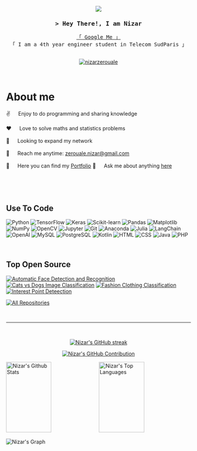 <!--
<h2 align="center">
  Welcome to Nizar World!
  <img src="https://media.giphy.com/media/hvRJCLFzcasrR4ia7z/giphy.gif" width="28">
</h2>
-->

<p align="center">
  <a href="https://github.com/nizarzerouale"><img src="https://readme-typing-svg.herokuapp.com/?lines=Learning%20Data%20Science;Engineering%20Student;5%2B%20years%20of%20coding%20experience;Always%20learning%20new%20things&center=true&width=380&height=45"></a>
</p>


<!-- Intro  -->
<h3 align="center">
        <samp>&gt; Hey There!, I am
                <b>Nizar</b>
        </samp>
</h3>


<p align="center"> 
  <samp>
    <a href="https://www.google.com/search?q=Nizar+Zerouale">「 Google Me 」</a>
    <br>
    「 I am a 4th year engineer student in Telecom SudParis 」
    <br>
    <br>
  </samp>
</p>

<p align="center">
 <a href="https://linkedin.com/in/nizar-zerouale" target="_blank">
  <img src="https://img.shields.io/badge/LinkedIn-0077B5?style=for-the-badge&logo=linkedin&logoColor=white" alt="nizarzerouale"/>
 </a>
</p>
<br />

<!-- About Section -->
 # About me
 
<p>
<!-- <img align="right" width="350" src="/assets/programmer.gif" alt="Coding gif" />  -->
  
 ✌️ &emsp; Enjoy to do programming and sharing knowledge <br/><br/>
 ❤️ &emsp; Love to solve maths and statistics problems <br/><br/>
 🤔 &emsp; Looking to expand my network <br/><br/>
 📧 &emsp; Reach me anytime: zerouale.nizar@gmail.com<br/><br/>
 🚀 &emsp; Here you can find my [Portfolio](https://www.datascienceportfol.io/nizar_zerouale)
 💬 &emsp; Ask me about anything [here](https://github.com/nizarzerouale/nizarzerouale/issues)

</p>

<br/>
<br/>
<br/>

## Use To Code

![Python](https://img.shields.io/badge/python-3670A0?style=for-the-badge&logo=python&logoColor=ffdd54)
![TensorFlow](https://img.shields.io/badge/TensorFlow-FF6F00?style=for-the-badge&labelColor=black&logo=tensorflow&logoColor=FF6F00)
![Keras](https://img.shields.io/badge/Keras-D00000?style=for-the-badge&labelColor=black&logo=keras&logoColor=D00000)
![Scikit-learn](https://img.shields.io/badge/scikit_learn-F7931E?style=for-the-badge&labelColor=black&logo=scikit-learn&logoColor=F7931E)
![Pandas](https://img.shields.io/badge/Pandas-150458?style=for-the-badge&labelColor=black&logo=pandas&logoColor=150458)
![Matplotlib](https://img.shields.io/badge/Matplotlib-%23ffffff.svg?style=for-the-badge&logo=Matplotlib&logoColor=black)
![NumPy](https://img.shields.io/badge/numpy-%23013243.svg?style=for-the-badge&logo=numpy&logoColor=white)
![OpenCV](https://img.shields.io/badge/opencv-%23white.svg?style=for-the-badge&logo=opencv&logoColor=white)
![Jupyter](https://img.shields.io/badge/Jupyter-F37626?style=for-the-badge&labelColor=black&logo=jupyter&logoColor=F37626)
![Git](https://img.shields.io/badge/Git-F05032?style=for-the-badge&labelColor=black&logo=git&logoColor=F05032)
![Anaconda](https://img.shields.io/badge/Anaconda-44A833?style=for-the-badge&labelColor=black&logo=anaconda&logoColor=44A833)
![Julia](https://img.shields.io/badge/Julia-9558B2?style=for-the-badge&labelColor=black&logo=julia&logoColor=9558B2)
![LangChain](https://img.shields.io/badge/LangChain-FF4B4B?style=for-the-badge&labelColor=black&logo=generic&logoColor=FF4B4B)
![OpenAI](https://img.shields.io/badge/OpenAI-000000?style=for-the-badge&labelColor=black&logo=openai&logoColor=white)
![MySQL](https://img.shields.io/badge/MySQL-4479A1?style=for-the-badge&labelColor=black&logo=mysql&logoColor=4479A1)
![PostgreSQL](https://img.shields.io/badge/PostgreSQL-336791?style=for-the-badge&labelColor=black&logo=postgresql&logoColor=336791)
![Kotlin](https://img.shields.io/badge/Kotlin-0095D5?style=for-the-badge&labelColor=black&logo=kotlin&logoColor=0095D5)
![HTML](https://img.shields.io/badge/HTML5-E34F26?style=for-the-badge&logo=html5&logoColor=white)
![CSS](https://img.shields.io/badge/CSS3-1572B6?style=for-the-badge&logo=css3&logoColor=white)
![Java](https://img.shields.io/badge/Java-007396?style=for-the-badge&labelColor=black&logo=openjdk&logoColor=007396)
![PHP](https://img.shields.io/badge/PHP-777BB4?style=for-the-badge&labelColor=black&logo=php&logoColor=777BB4)



<br/>

## Top Open Source 
[![Automatic Face Detection and Recognition](https://github-readme-stats.vercel.app/api/pin/?username=nizarzerouale&repo=Automatic-Face-Detection-and-Recognition&border_color=7F3FBF&bg_color=0D1117&title_color=C9D1D9&text_color=8B949E&icon_color=7F3FBF)](https://github.com/nizarzerouale/Automatic-Face-Detection-and-Recognition)
[![Cats vs Dogs Image Classification](https://github-readme-stats.vercel.app/api/pin/?username=nizarzerouale&repo=Cats-vs-Dogs-Image-Classification&border_color=7F3FBF&bg_color=0D1117&title_color=C9D1D9&text_color=8B949E&icon_color=7F3FBF)](https://github.com/nizarzerouale/Cats-vs-Dogs-Image-Classification)
[![Fashion Clothing Classification](https://github-readme-stats.vercel.app/api/pin/?username=nizarzerouale&repo=Fashion-Clothing-Classification&border_color=7F3FBF&bg_color=0D1117&title_color=C9D1D9&text_color=8B949E&icon_color=7F3FBF)](https://github.com/nizarzerouale/Fashion-Clothing-Classification)
[![Interest Point Deteection](https://github-readme-stats.vercel.app/api/pin/?username=nizarzerouale&repo=Interest-point-detection&border_color=7F3FBF&bg_color=0D1117&title_color=C9D1D9&text_color=8B949E&icon_color=7F3FBF)](https://github.com/nizarzerouale/Interest-point-detection)

<p align="left">
  <a href="https://github.com/nizarzerouale?tab=repositories" target="_blank"><img alt="All Repositories" title="All Repositories" src="https://img.shields.io/badge/-All%20Repos-2962FF?style=for-the-badge&logo=koding&logoColor=white"/></a>
</p>

<br/>
<hr/>
<br/>

<p align="center">
  <a href="https://github.com/nizarzerouale">
    <img src="https://github-readme-streak-stats.herokuapp.com/?user=nizarzerouale&theme=radical&border=7F3FBF&background=0D1117" alt="Nizar's GitHub streak"/>
  </a>
</p>

<p align="center">
  <a href="https://github.com/nizarzerouale">
    <img src="https://github-profile-summary-cards.vercel.app/api/cards/profile-details?username=nizarzerouale&theme=radical" alt="Nizar's GitHub Contribution"/>
  </a>
</p>

<a> 
    <a href="https://github.com/nizarzerouale"><img alt="Nizar's Github Stats" src="https://denvercoder1-github-readme-stats.vercel.app/api?username=nizarzerouale&show_icons=true&count_private=true&theme=react&border_color=7F3FBF&bg_color=0D1117&title_color=F85D7F&icon_color=F8D866" height="192px" width="49.5%"/></a>
  <a href="https://github.com/nizarzerouale"><img alt="Nizar's Top Languages" src="https://denvercoder1-github-readme-stats.vercel.app/api/top-langs/?username=nizarzerouale&langs_count=8&layout=compact&theme=react&border_color=7F3FBF&bg_color=0D1117&title_color=F85D7F&icon_color=F8D866" height="192px" width="49.5%"/></a>
  <br/>
</a>


![Nizar's Graph](https://github-readme-activity-graph.vercel.app/graph?username=nizarzerouale&custom_title=Nizar's%20GitHub%20Activity%20Graph&bg_color=0D1117&color=7F3FBF&line=7F3FBF&point=7F3FBF&area_color=FFFFFF&title_color=FFFFFF&area=true)
